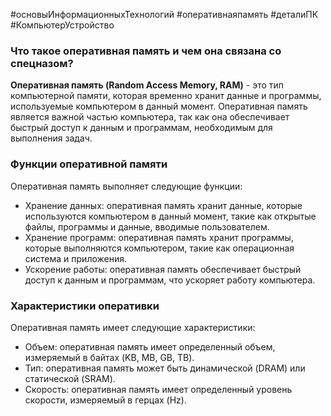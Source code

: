 #основыИнформационныхТехнологий 
#оперативнаяпамять
#деталиПК
 #КомпьютерУстройство 
### Что такое оперативная память и чем она связана со спецназом?
**Оперативная память (Random Access Memory, RAM)** - это тип компьютерной памяти, которая временно хранит данные и программы, используемые компьютером в данный момент. Оперативная память является важной частью компьютера, так как она обеспечивает быстрый доступ к данным и программам, необходимым для выполнения задач.
### Функции оперативной памяти
Оперативная память выполняет следующие функции:

- Хранение данных: оперативная память хранит данные, которые используются компьютером в данный момент, такие как открытые файлы, программы и данные, вводимые пользователем.
- Хранение программ: оперативная память хранит программы, которые выполняются компьютером, такие как операционная система и приложения.
- Ускорение работы: оперативная память обеспечивает быстрый доступ к данным и программам, что ускоряет работу компьютера.
### Характеристики оперативки
Оперативная память имеет следующие характеристики:

- Объем: оперативная память имеет определенный объем, измеряемый в байтах (KB, MB, GB, TB).
- Тип: оперативная память может быть динамической (DRAM) или статической (SRAM).
- Скорость: оперативная память имеет определенный уровень скорости, измеряемый в герцах (Hz).